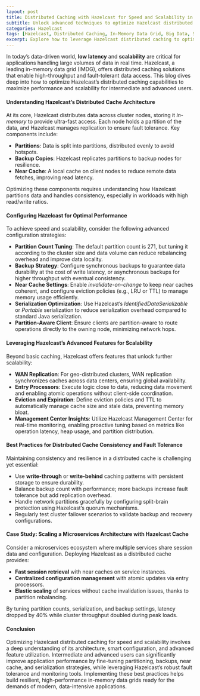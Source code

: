 ```yaml
---
layout: post
title: Distributed Caching with Hazelcast for Speed and Scalability in In-Memory Data Grids
subtitle: Unlock advanced techniques to optimize Hazelcast distributed caching for high-performance, scalable in-memory data grids
categories: Hazelcast
tags: [Hazelcast, Distributed Caching, In-Memory Data Grid, Big Data, Scalability, Performance Optimization, Java, Microservices]
excerpt: Explore how to leverage Hazelcast distributed caching to optimize in-memory data grids for speed and scalability, with advanced strategies for intermediate and expert users.
---
```

In today’s data-driven world, **low latency** and **scalability** are critical for applications handling large volumes of data in real time. Hazelcast, a leading in-memory data grid (IMDG), offers distributed caching solutions that enable high-throughput and fault-tolerant data access. This blog dives deep into how to optimize Hazelcast’s distributed caching capabilities to maximize performance and scalability for intermediate and advanced users.

#### Understanding Hazelcast’s Distributed Cache Architecture

At its core, Hazelcast distributes data across cluster nodes, storing it *in-memory* to provide ultra-fast access. Each node holds a partition of the data, and Hazelcast manages replication to ensure fault tolerance. Key components include:

- **Partitions**: Data is split into partitions, distributed evenly to avoid hotspots.
- **Backup Copies**: Hazelcast replicates partitions to backup nodes for resilience.
- **Near Cache**: A local cache on client nodes to reduce remote data fetches, improving read latency.

Optimizing these components requires understanding how Hazelcast partitions data and handles consistency, especially in workloads with high read/write ratios.

#### Configuring Hazelcast for Optimal Performance

To achieve speed and scalability, consider the following advanced configuration strategies:

- **Partition Count Tuning**: The default partition count is 271, but tuning it according to the cluster size and data volume can reduce rebalancing overhead and improve data locality.
- **Backup Strategy**: Configure synchronous backups to guarantee data durability at the cost of write latency, or asynchronous backups for higher throughput with eventual consistency.
- **Near Cache Settings**: Enable *invalidate-on-change* to keep near caches coherent, and configure eviction policies (e.g., LRU or TTL) to manage memory usage efficiently.
- **Serialization Optimization**: Use Hazelcast’s *IdentifiedDataSerializable* or *Portable* serialization to reduce serialization overhead compared to standard Java serialization.
- **Partition-Aware Client**: Ensure clients are partition-aware to route operations directly to the owning node, minimizing network hops.

#### Leveraging Hazelcast’s Advanced Features for Scalability

Beyond basic caching, Hazelcast offers features that unlock further scalability:

- **WAN Replication**: For geo-distributed clusters, WAN replication synchronizes caches across data centers, ensuring global availability.
- **Entry Processors**: Execute logic close to data, reducing data movement and enabling atomic operations without client-side coordination.
- **Eviction and Expiration**: Define eviction policies and TTL to automatically manage cache size and stale data, preventing memory bloat.
- **Management Center Insights**: Utilize Hazelcast Management Center for real-time monitoring, enabling proactive tuning based on metrics like operation latency, heap usage, and partition distribution.

#### Best Practices for Distributed Cache Consistency and Fault Tolerance

Maintaining consistency and resilience in a distributed cache is challenging yet essential:

- Use **write-through** or **write-behind** caching patterns with persistent storage to ensure durability.
- Balance backup count with performance; more backups increase fault tolerance but add replication overhead.
- Handle network partitions gracefully by configuring split-brain protection using Hazelcast’s quorum mechanisms.
- Regularly test cluster failover scenarios to validate backup and recovery configurations.

#### Case Study: Scaling a Microservices Architecture with Hazelcast Cache

Consider a microservices ecosystem where multiple services share session data and configuration. Deploying Hazelcast as a distributed cache provides:

- **Fast session retrieval** with near caches on service instances.
- **Centralized configuration management** with atomic updates via entry processors.
- **Elastic scaling** of services without cache invalidation issues, thanks to partition rebalancing.

By tuning partition counts, serialization, and backup settings, latency dropped by 40% while cluster throughput doubled during peak loads.

#### Conclusion

Optimizing Hazelcast distributed caching for speed and scalability involves a deep understanding of its architecture, smart configuration, and advanced feature utilization. Intermediate and advanced users can significantly improve application performance by fine-tuning partitioning, backups, near cache, and serialization strategies, while leveraging Hazelcast’s robust fault tolerance and monitoring tools. Implementing these best practices helps build resilient, high-performance in-memory data grids ready for the demands of modern, data-intensive applications.
